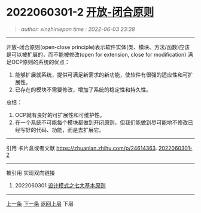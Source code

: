 2022060301-2 [开放-闭合原则](2022060301-2.note.md)
=======================================
> *author: xinzhiniepan*
> *time  : 2022-06-03 23:28*
---------------------------------------
开放-闭合原则(open-close principle)表示软件实体(类、模块、方法/函数)应该是可以被扩展的，而不能被修改(open for extension, close for modification)
满足OCP原则的系统的优点：
1. 能够扩展就系统，提供可满足新需求的新功能，使软件有很强的适应性和可扩展性。
2. 已存在的模块不需要修改，增加了系统的稳定性和持久性。

总结：
1. OCP就有良好的可扩展性和可维护性。
2. 在一个系统不可能每个模块都做到开闭原则，但我们能做到尽可能地不修改已经写好的代码、功能，而是去扩展它。

---------------------------------------
引用
卡片盒或者文献
https://zhuanlan.zhihu.com/p/24614363. [2022060301-2](2022060301-2.note.md)

---------------------------------------
被引用
实现双向链接
1. 2022060301 [设计模式之七大基本原则](2022060301.note.md)

---------------------------------------
[上一条](2022060301-1.note.md)      [下一条](2022060301-3.note.md)
[返回上层](2022060301.note.md)    下层
